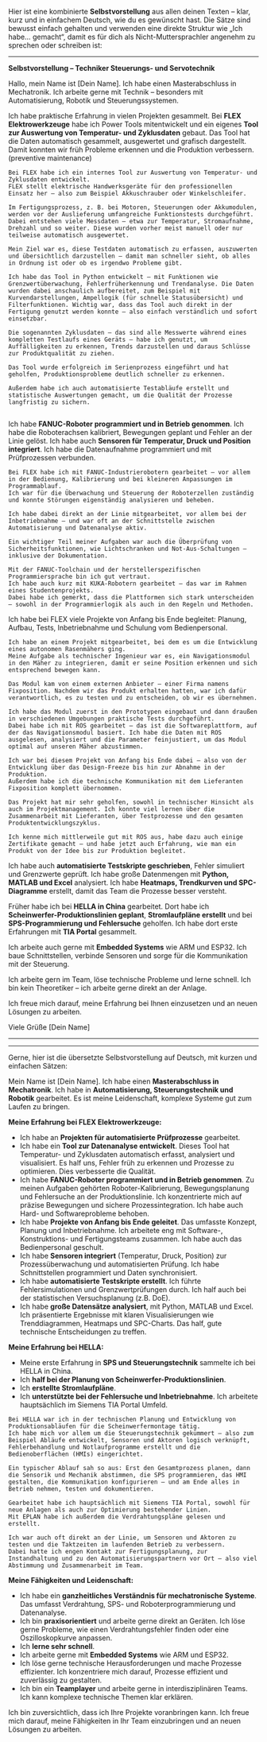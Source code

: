 Hier ist eine kombinierte **Selbstvorstellung** aus allen deinen Texten – klar, kurz und in einfachem Deutsch, wie du es gewünscht hast. Die Sätze sind bewusst einfach gehalten und verwenden eine direkte Struktur wie „Ich habe… gemacht“, damit es für dich als Nicht-Muttersprachler angenehm zu sprechen oder schreiben ist:

---

**Selbstvorstellung – Techniker Steuerungs- und Servotechnik**

Hallo, mein Name ist \[Dein Name]. Ich habe einen Masterabschluss in Mechatronik. Ich arbeite gerne mit Technik – besonders mit Automatisierung, Robotik und Steuerungssystemen.

Ich habe praktische Erfahrung in vielen Projekten gesammelt. Bei **FLEX Elektrowerkzeuge** habe ich Power Tools mitentwickelt und ein eigenes **Tool zur Auswertung von Temperatur- und Zyklusdaten** gebaut. Das Tool hat die Daten automatisch gesammelt, ausgewertet und grafisch dargestellt. Damit konnten wir früh Probleme erkennen und die Produktion verbessern. (preventive maintenance)
```
Bei FLEX habe ich ein internes Tool zur Auswertung von Temperatur- und Zyklusdaten entwickelt.
FLEX stellt elektrische Handwerksgeräte für den professionellen Einsatz her – also zum Beispiel Akkuschrauber oder Winkelschleifer.

Im Fertigungsprozess, z. B. bei Motoren, Steuerungen oder Akkumodulen, werden vor der Auslieferung umfangreiche Funktionstests durchgeführt. Dabei entstehen viele Messdaten – etwa zur Temperatur, Stromaufnahme, Drehzahl und so weiter. Diese wurden vorher meist manuell oder nur teilweise automatisch ausgewertet.

Mein Ziel war es, diese Testdaten automatisch zu erfassen, auszuwerten und übersichtlich darzustellen – damit man schneller sieht, ob alles in Ordnung ist oder ob es irgendwo Probleme gibt.

Ich habe das Tool in Python entwickelt – mit Funktionen wie Grenzwertüberwachung, Fehlerfrüherkennung und Trendanalyse. Die Daten wurden dabei anschaulich aufbereitet, zum Beispiel mit Kurvendarstellungen, Ampellogik (für schnelle Statusübersicht) und Filterfunktionen. Wichtig war, dass das Tool auch direkt in der Fertigung genutzt werden konnte – also einfach verständlich und sofort einsetzbar.

Die sogenannten Zyklusdaten – das sind alle Messwerte während eines kompletten Testlaufs eines Geräts – habe ich genutzt, um Auffälligkeiten zu erkennen, Trends darzustellen und daraus Schlüsse zur Produktqualität zu ziehen.

Das Tool wurde erfolgreich im Serienprozess eingeführt und hat geholfen, Produktionsprobleme deutlich schneller zu erkennen.

Außerdem habe ich auch automatisierte Testabläufe erstellt und statistische Auswertungen gemacht, um die Qualität der Prozesse langfristig zu sichern.


```

Ich habe **FANUC-Roboter programmiert und in Betrieb genommen**. Ich habe die Roboterachsen kalibriert, Bewegungen geplant und Fehler an der Linie gelöst. Ich habe auch **Sensoren für Temperatur, Druck und Position integriert**. Ich habe die Datenaufnahme programmiert und mit Prüfprozessen verbunden.
```
Bei FLEX habe ich mit FANUC-Industrierobotern gearbeitet – vor allem in der Bedienung, Kalibrierung und bei kleineren Anpassungen im Programmablauf.
Ich war für die Überwachung und Steuerung der Roboterzellen zuständig und konnte Störungen eigenständig analysieren und beheben.

Ich habe dabei direkt an der Linie mitgearbeitet, vor allem bei der Inbetriebnahme – und war oft an der Schnittstelle zwischen Automatisierung und Datenanalyse aktiv.

Ein wichtiger Teil meiner Aufgaben war auch die Überprüfung von Sicherheitsfunktionen, wie Lichtschranken und Not-Aus-Schaltungen – inklusive der Dokumentation.

Mit der FANUC-Toolchain und der herstellerspezifischen Programmiersprache bin ich gut vertraut.
Ich habe auch kurz mit KUKA-Robotern gearbeitet – das war im Rahmen eines Studentenprojekts.
Dabei habe ich gemerkt, dass die Plattformen sich stark unterscheiden – sowohl in der Programmierlogik als auch in den Regeln und Methoden.

```

Ich habe bei FLEX viele Projekte von Anfang bis Ende begleitet: Planung, Aufbau, Tests, Inbetriebnahme und Schulung vom Bedienpersonal.
```
Ich habe an einem Projekt mitgearbeitet, bei dem es um die Entwicklung eines autonomen Rasenmähers ging.
Meine Aufgabe als technischer Ingenieur war es, ein Navigationsmodul in den Mäher zu integrieren, damit er seine Position erkennen und sich entsprechend bewegen kann.

Das Modul kam von einem externen Anbieter – einer Firma namens Fixposition. Nachdem wir das Produkt erhalten hatten, war ich dafür verantwortlich, es zu testen und zu entscheiden, ob wir es übernehmen.

Ich habe das Modul zuerst in den Prototypen eingebaut und dann draußen in verschiedenen Umgebungen praktische Tests durchgeführt.
Dabei habe ich mit ROS gearbeitet – das ist die Softwareplattform, auf der das Navigationsmodul basiert. Ich habe die Daten mit ROS ausgelesen, analysiert und die Parameter feinjustiert, um das Modul optimal auf unseren Mäher abzustimmen.

Ich war bei diesem Projekt von Anfang bis Ende dabei – also von der Entwicklung über das Design-Freeze bis hin zur Abnahme in der Produktion.
Außerdem habe ich die technische Kommunikation mit dem Lieferanten Fixposition komplett übernommen.

Das Projekt hat mir sehr geholfen, sowohl in technischer Hinsicht als auch im Projektmanagement. Ich konnte viel lernen über die Zusammenarbeit mit Lieferanten, über Testprozesse und den gesamten Produktentwicklungszyklus.

Ich kenne mich mittlerweile gut mit ROS aus, habe dazu auch einige Zertifikate gemacht – und habe jetzt auch Erfahrung, wie man ein Produkt von der Idee bis zur Produktion begleitet.
```

Ich habe auch **automatisierte Testskripte geschrieben**, Fehler simuliert und Grenzwerte geprüft. Ich habe große Datenmengen mit **Python, MATLAB und Excel** analysiert. Ich habe **Heatmaps, Trendkurven und SPC-Diagramme** erstellt, damit das Team die Prozesse besser versteht.

Früher habe ich bei **HELLA in China** gearbeitet. Dort habe ich **Scheinwerfer-Produktionslinien geplant**, **Stromlaufpläne erstellt** und bei **SPS-Programmierung und Fehlersuche** geholfen. Ich habe dort erste Erfahrungen mit **TIA Portal** gesammelt.

Ich arbeite auch gerne mit **Embedded Systems** wie ARM und ESP32. Ich baue Schnittstellen, verbinde Sensoren und sorge für die Kommunikation mit der Steuerung.

Ich arbeite gern im Team, löse technische Probleme und lerne schnell. Ich bin kein Theoretiker – ich arbeite gerne direkt an der Anlage.

Ich freue mich darauf, meine Erfahrung bei Ihnen einzusetzen und an neuen Lösungen zu arbeiten.

Viele Grüße
\[Dein Name]

---


---

Gerne, hier ist die übersetzte Selbstvorstellung auf Deutsch, mit kurzen und einfachen Sätzen:

Mein Name ist [Dein Name]. Ich habe einen **Masterabschluss in Mechatronik**. Ich habe in **Automatisierung, Steuerungstechnik und Robotik** gearbeitet. Es ist meine Leidenschaft, komplexe Systeme gut zum Laufen zu bringen.

**Meine Erfahrung bei FLEX Elektrowerkzeuge:**

*   Ich habe an **Projekten für automatisierte Prüfprozesse** gearbeitet.
*   Ich habe ein **Tool zur Datenanalyse entwickelt**. Dieses Tool hat Temperatur- und Zyklusdaten automatisch erfasst, analysiert und visualisiert. Es half uns, Fehler früh zu erkennen und Prozesse zu optimieren. Dies verbesserte die Qualität.
*   Ich habe **FANUC-Roboter programmiert und in Betrieb genommen**. Zu meinen Aufgaben gehörten Roboter-Kalibrierung, Bewegungsplanung und Fehlersuche an der Produktionslinie. Ich konzentrierte mich auf präzise Bewegungen und sichere Prozessintegration. Ich habe auch Hard- und Softwareprobleme behoben.
*   Ich habe **Projekte von Anfang bis Ende geleitet**. Das umfasste Konzept, Planung und Inbetriebnahme. Ich arbeitete eng mit Software-, Konstruktions- und Fertigungsteams zusammen. Ich habe auch das Bedienpersonal geschult.
*   Ich habe **Sensoren integriert** (Temperatur, Druck, Position) zur Prozessüberwachung und automatisierten Prüfung. Ich habe Schnittstellen programmiert und Daten synchronisiert.
*   Ich habe **automatisierte Testskripte erstellt**. Ich führte Fehlersimulationen und Grenzwertprüfungen durch. Ich half auch bei der statistischen Versuchsplanung (z.B. DoE).
*   Ich habe **große Datensätze analysiert**, mit Python, MATLAB und Excel. Ich präsentierte Ergebnisse mit klaren Visualisierungen wie Trenddiagrammen, Heatmaps und SPC-Charts. Das half, gute technische Entscheidungen zu treffen.

**Meine Erfahrung bei HELLA:**

*   Meine erste Erfahrung in **SPS und Steuerungstechnik** sammelte ich bei HELLA in China.
*   Ich **half bei der Planung von Scheinwerfer-Produktionslinien**.
*   Ich **erstellte Stromlaufpläne**.
*   Ich **unterstützte bei der Fehlersuche und Inbetriebnahme**. Ich arbeitete hauptsächlich im Siemens TIA Portal Umfeld.
```
Bei HELLA war ich in der technischen Planung und Entwicklung von Produktionsabläufen für die Scheinwerfermontage tätig.
Ich habe mich vor allem um die Steuerungstechnik gekümmert – also zum Beispiel Abläufe entwickelt, Sensoren und Aktoren logisch verknüpft, Fehlerbehandlung und Notlaufprogramme erstellt und die Bedienoberflächen (HMIs) eingerichtet.

Ein typischer Ablauf sah so aus: Erst den Gesamtprozess planen, dann die Sensorik und Mechanik abstimmen, die SPS programmieren, das HMI gestalten, die Kommunikation konfigurieren – und am Ende alles in Betrieb nehmen, testen und dokumentieren.

Gearbeitet habe ich hauptsächlich mit Siemens TIA Portal, sowohl für neue Anlagen als auch zur Optimierung bestehender Linien.
Mit EPLAN habe ich außerdem die Verdrahtungspläne gelesen und erstellt.

Ich war auch oft direkt an der Linie, um Sensoren und Aktoren zu testen und die Taktzeiten im laufenden Betrieb zu verbessern.
Dabei hatte ich engen Kontakt zur Fertigungsplanung, zur Instandhaltung und zu den Automatisierungspartnern vor Ort – also viel Abstimmung und Zusammenarbeit im Team.
```
**Meine Fähigkeiten und Leidenschaft:**
*   Ich habe ein **ganzheitliches Verständnis für mechatronische Systeme**. Das umfasst Verdrahtung, SPS- und Roboterprogrammierung und Datenanalyse.
*   Ich bin **praxisorientiert** und arbeite gerne direkt an Geräten. Ich löse gerne Probleme, wie einen Verdrahtungsfehler finden oder eine Oszilloskopkurve anpassen.
*   Ich **lerne sehr schnell**.
*   Ich arbeite gerne mit **Embedded Systems** wie ARM und ESP32.
*   Ich löse gerne technische Herausforderungen und mache Prozesse effizienter. Ich konzentriere mich darauf, Prozesse effizient und zuverlässig zu gestalten.
*   Ich bin ein **Teamplayer** und arbeite gerne in interdisziplinären Teams. Ich kann komplexe technische Themen klar erklären.

Ich bin zuversichtlich, dass ich Ihre Projekte voranbringen kann. Ich freue mich darauf, meine Fähigkeiten in Ihr Team einzubringen und an neuen Lösungen zu arbeiten.
